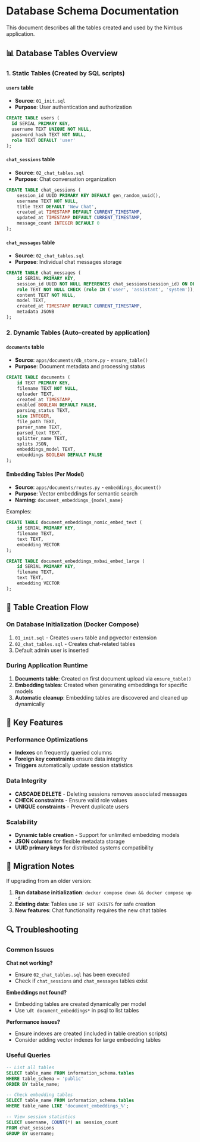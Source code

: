 # Database Schema Documentation

This document describes all the tables created and used by the Nimbus application.

## 📊 Database Tables Overview

### 1. **Static Tables** (Created by SQL scripts)

#### `users` table
- **Source**: `01_init.sql`
- **Purpose**: User authentication and authorization
```sql
CREATE TABLE users (
  id SERIAL PRIMARY KEY,
  username TEXT UNIQUE NOT NULL,
  password_hash TEXT NOT NULL,
  role TEXT DEFAULT 'user'
);
```

#### `chat_sessions` table  
- **Source**: `02_chat_tables.sql`
- **Purpose**: Chat conversation organization
```sql
CREATE TABLE chat_sessions (
    session_id UUID PRIMARY KEY DEFAULT gen_random_uuid(),
    username TEXT NOT NULL,
    title TEXT DEFAULT 'New Chat',
    created_at TIMESTAMP DEFAULT CURRENT_TIMESTAMP,
    updated_at TIMESTAMP DEFAULT CURRENT_TIMESTAMP,
    message_count INTEGER DEFAULT 0
);
```

#### `chat_messages` table
- **Source**: `02_chat_tables.sql`  
- **Purpose**: Individual chat messages storage
```sql
CREATE TABLE chat_messages (
    id SERIAL PRIMARY KEY,
    session_id UUID NOT NULL REFERENCES chat_sessions(session_id) ON DELETE CASCADE,
    role TEXT NOT NULL CHECK (role IN ('user', 'assistant', 'system')),
    content TEXT NOT NULL,
    model TEXT,
    created_at TIMESTAMP DEFAULT CURRENT_TIMESTAMP,
    metadata JSONB
);
```

### 2. **Dynamic Tables** (Auto-created by application)

#### `documents` table
- **Source**: `apps/documents/db_store.py` - `ensure_table()`
- **Purpose**: Document metadata and processing status
```sql
CREATE TABLE documents (
    id TEXT PRIMARY KEY,
    filename TEXT NOT NULL,
    uploader TEXT,
    created_at TIMESTAMP,
    enabled BOOLEAN DEFAULT FALSE,
    parsing_status TEXT,
    size INTEGER,
    file_path TEXT,
    parser_name TEXT,
    parsed_text TEXT,
    splitter_name TEXT,
    splits JSON,
    embeddings_model TEXT,
    embeddings BOOLEAN DEFAULT FALSE
);
```

#### Embedding Tables (Per Model)
- **Source**: `apps/documents/routes.py` - `embeddings_document()`
- **Purpose**: Vector embeddings for semantic search
- **Naming**: `document_embeddings_{model_name}`

Examples:
```sql
CREATE TABLE document_embeddings_nomic_embed_text (
    id SERIAL PRIMARY KEY,
    filename TEXT,
    text TEXT,
    embedding VECTOR
);

CREATE TABLE document_embeddings_mxbai_embed_large (
    id SERIAL PRIMARY KEY,
    filename TEXT,
    text TEXT,
    embedding VECTOR
);
```

## 🔄 Table Creation Flow

### On Database Initialization (Docker Compose)
1. `01_init.sql` - Creates `users` table and pgvector extension
2. `02_chat_tables.sql` - Creates chat-related tables
3. Default admin user is inserted

### During Application Runtime
1. **Documents table**: Created on first document upload via `ensure_table()`
2. **Embedding tables**: Created when generating embeddings for specific models
3. **Automatic cleanup**: Embedding tables are discovered and cleaned up dynamically

## 🎯 Key Features

### Performance Optimizations
- **Indexes** on frequently queried columns
- **Foreign key constraints** ensure data integrity
- **Triggers** automatically update session statistics

### Data Integrity
- **CASCADE DELETE** - Deleting sessions removes associated messages
- **CHECK constraints** - Ensure valid role values
- **UNIQUE constraints** - Prevent duplicate users

### Scalability
- **Dynamic table creation** - Support for unlimited embedding models
- **JSON columns** for flexible metadata storage
- **UUID primary keys** for distributed systems compatibility

## 🚀 Migration Notes

If upgrading from an older version:

1. **Run database initialization**: `docker compose down && docker compose up -d`
2. **Existing data**: Tables use `IF NOT EXISTS` for safe creation
3. **New features**: Chat functionality requires the new chat tables

## 🔍 Troubleshooting

### Common Issues

**Chat not working?**
- Ensure `02_chat_tables.sql` has been executed
- Check if `chat_sessions` and `chat_messages` tables exist

**Embeddings not found?**
- Embedding tables are created dynamically per model
- Use `\dt document_embeddings*` in psql to list tables

**Performance issues?**
- Ensure indexes are created (included in table creation scripts)
- Consider adding vector indexes for large embedding tables

### Useful Queries

```sql
-- List all tables
SELECT table_name FROM information_schema.tables 
WHERE table_schema = 'public' 
ORDER BY table_name;

-- Check embedding tables
SELECT table_name FROM information_schema.tables 
WHERE table_name LIKE 'document_embeddings_%';

-- View session statistics
SELECT username, COUNT(*) as session_count 
FROM chat_sessions 
GROUP BY username;
```